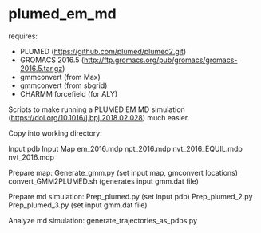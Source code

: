# plumed_em_md

requires:
- PLUMED (https://github.com/plumed/plumed2.git)
- GROMACS 2016.5 (http://ftp.gromacs.org/pub/gromacs/gromacs-2016.5.tar.gz)
- gmmconvert (from Max)
- gmmconvert (from sbgrid)
- CHARMM forcefield (for ALY)


Scripts to make running a PLUMED EM MD simulation (https://doi.org/10.1016/j.bpj.2018.02.028) much easier.

Copy into working directory:

Input pdb
Input Map
em_2016.mdp
npt_2016.mdp
nvt_2016_EQUIL.mdp
nvt_2016.mdp

Prepare map:
Generate_gmm.py (set input map, gmconvert locations)
convert_GMM2PLUMED.sh (generates input gmm.dat file)

Prepare md simulation:
Prep_plumed.py (set input pdb)
Prep_plumed_2.py
Prep_plumed_3.py (set input gmm.dat file)

Analyze md simulation:
generate_trajectories_as_pdbs.py
